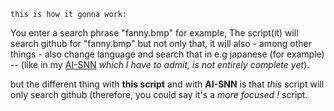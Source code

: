 `this is how it gonna work:`

You enter a search phrase "fanny.bmp" for example,
The script(it) will search github for "fanny.bmp" but not only that,
it will also - among other things - also change language and search that in e.g japanese (for example) -- (like in my [AI-SNN](https://github.com/loneicewolf/AI-SNN) 
*which I have to admit, is not entirely complete yet*).

but the different thing with **this script** and with **AI-SNN** is that *this* script will only search github (therefore, you could say
it's a *more focused* *!* script.

